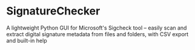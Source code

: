 # SignatureChecker
A lightweight Python GUI for Microsoft's Sigcheck tool – easily scan and extract digital signature metadata from files and folders, with CSV export and built-in help

